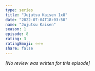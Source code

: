```yaml
---
type: series
title: "Jujutsu Kaisen 1x8"
date: "2022-07-04T18:03:50"
name: "Jujutsu Kaisen"
season: 1
episode: 8
rating: 3
ratingEmoji: ⭐️⭐️⭐️
share: false
---
```


*[No review was written for this episode]*
